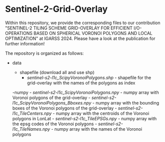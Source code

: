 # Sentinel-2-Grid-Overlay
Within this repository, we provide the corresponding files to our contribution "SENTINEL-2 TILING SCHEME GRID-OVERLAY FOR EFFICIENT I/O-OPERATIONS
BASED ON SPHERICAL VORONOI POLYGONS AND LOCAL OPTIMIZATION" at IGARSS 2024.
Please have a look at the publication for further information!

The repository is organized as follows:
- data
    - shapefile (download all and use shp)
        - *sentinel-s2-l1c_ScipyVoronoiPolygons.shp* - shapefile for the grid-overlay with the names of the polygons as index
        
    -numpy
        - *sentinel-s2-l1c_ScipyVoronoiPolygons.npy* - numpy array with Voronoi polygons of the grid-overlay
        - *sentinel-s2-l1c_ScipyVoronoiPolygons_Bboxes.npy* - numpy array with the bounding boxes of the Voronoi polygons of the grid-overlay
        - *sentinel-s2-l1c_TileCenters.npy* - numpy array with the centroids of the Voronoi polygons in LonLat
        - *sentinel-s2-l1c_TileEPSGs.npy* - numpy array with the epsg codes of the Voronoi polygons
        - *sentinel-s2-l1c_TileNames.npy* - numpy array with the names of the Voronoi polygons